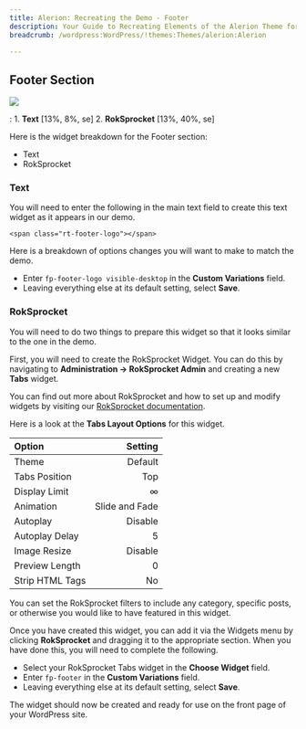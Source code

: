 ```yaml
---
title: Alerion: Recreating the Demo - Footer
description: Your Guide to Recreating Elements of the Alerion Theme for WordPress
breadcrumb: /wordpress:WordPress/!themes:Themes/alerion:Alerion

---
```


Footer Section
-----
![][demo]

:   1. **Text** [13%, 8%, se]
    2. **RokSprocket** [13%, 40%, se]

Here is the widget breakdown for the Footer section:

* Text
* RokSprocket

### Text

You will need to enter the following in the main text field to create this text widget as it appears in our demo.

~~~
<span class="rt-footer-logo"></span>
~~~

Here is a breakdown of options changes you will want to make to match the demo.

* Enter `fp-footer-logo visible-desktop` in the **Custom Variations** field.
* Leaving everything else at its default setting, select **Save**.

### RokSprocket

You will need to do two things to prepare this widget so that it looks similar to the one in the demo.

First, you will need to create the RokSprocket Widget. You can do this by navigating to **Administration -> RokSprocket Admin** and creating a new **Tabs** widget. 

You can find out more about RokSprocket and how to set up and modify widgets by visiting our [RokSprocket documentation](../../plugins/roksprocket/).

Here is a look at the **Tabs Layout Options** for this widget.

| Option          |        Setting |  
| :-------------- | -------------: |  
| Theme           |        Default |  
| Tabs Position   |            Top |  
| Display Limit   |              ∞ |  
| Animation       | Slide and Fade |  
| Autoplay        |        Disable |  
| Autoplay Delay  |              5 |  
| Image Resize    |        Disable |  
| Preview Length  |              0 |  
| Strip HTML Tags |             No |  

You can set the RokSprocket filters to include any category, specific posts, or otherwise you would like to have featured in this widget.

Once you have created this widget, you can add it via the Widgets menu by clicking **RokSprocket** and dragging it to the appropriate section. When you have done this, you will need to complete the following.

* Select your RokSprocket Tabs widget in the **Choose Widget** field.
* Enter `fp-footer` in the **Custom Variations** field.
* Leaving everything else at its default setting, select **Save**.

The widget should now be created and ready for use on the front page of your WordPress site.

[demo]: assets/demo_10.jpeg
